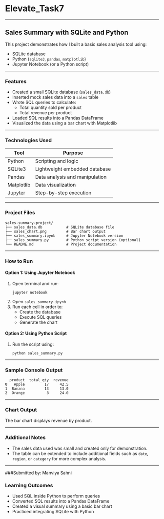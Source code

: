 # Elevate_Task7

---

## Sales Summary with SQLite and Python

This project demonstrates how I built a basic sales analysis tool using:

- SQLite database
- Python (`sqlite3`, `pandas`, `matplotlib`)
- Jupyter Notebook (or a Python script)

---

### Features

- Created a small SQLite database (`sales_data.db`)
- Inserted mock sales data into a `sales` table
- Wrote SQL queries to calculate:
  - Total quantity sold per product
  - Total revenue per product
- Loaded SQL results into a Pandas DataFrame
- Visualized the data using a bar chart with Matplotlib

---

### Technologies Used

| Tool         | Purpose                        |
|--------------|--------------------------------|
| Python       | Scripting and logic            |
| SQLite3      | Lightweight embedded database  |
| Pandas       | Data analysis and manipulation |
| Matplotlib   | Data visualization             |
| Jupyter      | Step-by-step execution         |

---

### Project Files

```
sales-summary-project/
├── sales_data.db           # SQLite database file
├── sales_chart.png         # Bar chart output
├── sales_summary.ipynb     # Jupyter Notebook version
├── sales_summary.py        # Python script version (optional)
└── README.md               # Project documentation
```

---

### How to Run

#### Option 1: Using Jupyter Notebook

1. Open terminal and run:
   ```
   jupyter notebook
   ```
2. Open `sales_summary.ipynb`
3. Run each cell in order to:
   - Create the database
   - Execute SQL queries
   - Generate the chart

#### Option 2: Using Python Script

1. Run the script using:
   ```
   python sales_summary.py
   ```

---

### Sample Console Output

```
  product  total_qty  revenue
0   Apple         17     42.5
1  Banana         13     13.0
2  Orange          8     24.0
```

---

### Chart Output

The bar chart displays revenue by product.

---

### Additional Notes

- The sales data used was small and created only for demonstration.
- The table can be extended to include additional fields such as `date`, `region`, or `category` for more complex analysis.

---

###Submitted by: Manviya Sahni

### Learning Outcomes

- Used SQL inside Python to perform queries
- Converted SQL results into a Pandas DataFrame
- Created a visual summary using a basic bar chart
- Practiced integrating SQLite with Python
